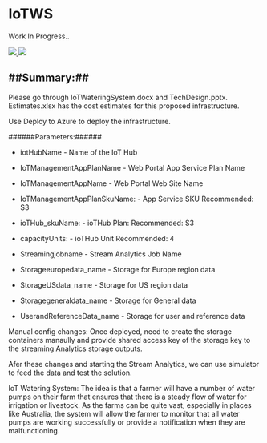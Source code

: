 # IoTWS

Work In Progress..

<a href="https://azuredeploy.net/?repository=https://github.com/chandramohanG/IoTWS" target="_blank">
    <img src="http://azuredeploy.net/deploybutton.png"/>
</a>

<a href="http://old.armviz.io/#/?load=https://raw.githubusercontent.com/ChandramohanG/IoTWS/master/azuredeploy.json" target="_blank">
  <img src="http://armviz.io/visualizebutton.png"/>
</a>


##Summary:##
-------
Please go through IoTWateringSystem.docx and TechDesign.pptx. Estimates.xlsx has the cost estimates for this proposed infrastructure.

Use Deploy to Azure to deploy the infrastructure. 

######Parameters:######

* iotHubName 			- Name of the IoT Hub
 
* IoTManagementAppPlanName	- Web Portal App Service Plan Name

* IoTManagementAppName		- Web Portal Web Site Name

* IoTManagementAppPlanSkuName: 	- App Service SKU 		Recommended: S3 

* ioTHub_skuName:			- ioTHub Plan: 		Recommended: S3 

* capacityUnits:			- ioTHub Unit		Recommended: 4

* Streamingjobname		- Stream Analytics Job Name

* Storageeuropedata_name	- Storage for Europe region data

* StorageUSdata_name		- Storage for US region data

* Storagegeneraldata_name	- Storage for General data

* UserandReferenceData_name	- Storage for user and reference data


Manual config changes: 
	Once deployed, need to create the storage containers manaully and provide shared access key of the storage key to the streaming Analytics storage outputs.

Afer these changes and starting the Stream Analytics, we can use simulator to feed the data and test the solution.


IoT Watering System: The idea is that a farmer will have a number of water pumps on their farm that ensures that there is a steady flow of water for irrigation or livestock. As the farms can be quite vast, especially in places like Australia, the system will allow the farmer to monitor that all water pumps are working successfully or provide a notification when they are malfunctioning.



